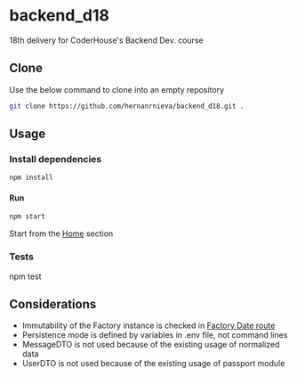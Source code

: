 # backend_d18
18th delivery for CoderHouse's Backend Dev. course

## Clone

Use the below command to clone into an empty repository

```bash
git clone https://github.com/hernanrnieva/backend_d18.git .
```

## Usage

### Install dependencies

```bash
npm install
```

#### Run

```bash
npm start
```

Start from the [Home](http://localhost:8080/login) section

### Tests

npm test

## Considerations

- Immutability of the Factory instance is checked in [Factory Date route](http://localhost:8080/test/factory)
- Persistence mode is defined by variables in .env file, not command lines
- MessageDTO is not used because of the existing usage of normalized data
- UserDTO is not used because of the existing usage of passport module